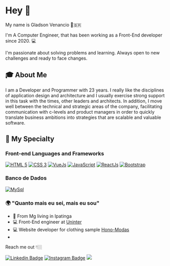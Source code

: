 # Hey 👋

My name is Gladson Venancio 👨‍🇧🇷

I'm A Computer Engineer, that has been working as a Front-End developer since 2020.  💻

I'm passionate about solving problems and learning. Always open to new challenges and ready to face changes.

## 🎓 About Me

I am a Developer and Programmer with 23 years.
I really like the disciplines of application design and architecture and I usually exercise strong support in this task with the times, other leaders and architects. In addition, I move well between the technical and strategic areas of the company, facilitating communication with c-levels and product managers in order to quickly translate business ambitions into strategies that are scalable and valuable software.

## 🚀 My Specialty

### Front-end Languages and Frameworks
[![HTML 5](https://img.shields.io/badge/HTML5-E34F26?style=for-the-badge&logo=html5&logoColor=white)](https://www.w3.org/standards/webdesign/htmlcss.html)
[![CSS 3](https://img.shields.io/badge/CSS3-1572B6?style=for-the-badge&logo=css3&logoColor=white)](https://www.w3.org/standards/webdesign/htmlcss.html)
[![VueJs](https://img.shields.io/badge/Vue.js-35495E?style=for-the-badge&logo=vue.js&logoColor=4FC08d)](https://vuejs.org)
[![JavaScript](https://img.shields.io/badge/Javascript-e1af24?style=for-the-badge&logo=javascript&logoColor=white)](https://developer.mozilla.org/pt-BR/docs/Web/JavaScript)
[![ReactJs](https://img.shields.io/badge/React-20232A?style=for-the-badge&logo=react&logoColor=61DAFB)](https://reactjs.org/)
[![Bootstrap](https://img.shields.io/badge/bootstrap-purple?style=for-the-badge&logo=html5&logoColor=white)](https://getbootstrap.com/)

### Banco de Dados
[![MySql](https://img.shields.io/badge/MySQL-00000F?style=for-the-badge&logo=mysql&logoColor=white)](https://www.mysql.com/)


### 🌍 "Quanto mais eu sei, mais eu sou" 

- 📍 From Mg living in Ipatinga
- 💻 Front-End engineer at [Uninter](https://www.uninter.com/)
- 💻 Website developer for clothing sample [Hono-Modas](https://honomodas.000webhostapp.com/)
- 
Reach me out 👇🏼

[![Linkedin Badge](https://img.shields.io/badge/-LinkedIn-blue?style=flat-square&logo=Linkedin&logoColor=white&link=https://www.linkedin.com/in/gladson-venancio-3190291a0//)](https://www.linkedin.com/in/gladson-venancio-3190291a0/) 
[![Instagram Badge](https://img.shields.io/badge/-Instagram-violet?style=flat-square&logo=Instagram&logoColor=white&link=https://www.instagram.com/ofinamore07/)](https://www.instagram.com/ofinamore07/)
  <a href="mailto:gladsonfinamore@gmail.com">
        <img src="https://img.shields.io/badge/-gmail-white?style=flat-square&logo=gmail&logoColor=red&white=mailto:gladsonfinamore@gmail.com">
    </a>
